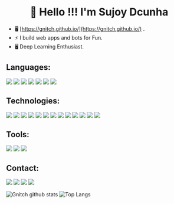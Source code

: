 <h1 align="center">👋 Hello !!! I'm Sujoy Dcunha </h1>

- 🖥️ [https://gnitch.github.io/](https://gnitch.github.io/) .
- ⚡ I build web apps and bots for Fun.
- 🖥️ Deep Learning Enthusiast.

## Languages:
![](https://img.shields.io/badge/python%20-%2314354C.svg?&style=flat&logo=python&logoColor=white)
![](https://img.shields.io/badge/java-%23ED8B00.svg?&style=flat&logo=java&logoColor=white)
![](https://img.shields.io/badge/c%20-%2300599C.svg?&style=flat&logo=c&logoColor=white)
![](https://img.shields.io/badge/php-%23777BB4.svg?&style=flat&logo=php&logoColor=white)
![](https://img.shields.io/badge/html5%20-%23E34F26.svg?&style=flat&logo=html5&logoColor=white)
![](https://img.shields.io/badge/css3%20-%231572B6.svg?&style=flat&logo=css3&logoColor=white)
![](https://img.shields.io/badge/javascript%20-%23323330.svg?&style=for-the-badge&logo=javascript&logoColor=%23F7DF1E)

## Technologies:
![](https://img.shields.io/badge/react%20-%2320232a.svg?&style=flat&logo=react&logoColor=%2361DAFB)
![](https://img.shields.io/badge/bootstrap%20-%23563D7C.svg?&style=flat&logo=bootstrap&logoColor=white)
![](https://img.shields.io/badge/django%20-%23092E20.svg?&style=flat&logo=django&logoColor=white)
![](https://img.shields.io/badge/SASS%20-hotpink.svg?&style=flat&logo=SASS&logoColor=white)
![](https://img.shields.io/badge/heroku%20-%23430098.svg?&style=flat&logo=heroku&logoColor=white)
![](https://img.shields.io/badge/Repl.it%20-%230D101E.svg?&style=flat&logo=Repl.it&logoColor=white)
![](https://img.shields.io/badge/mysql-%2300f.svg?&style=flat&logo=mysql&logoColor=white)
![](https://img.shields.io/badge/postgres-%23316192.svg?&style=flat&logo=postgresql&logoColor=white)
![](https://img.shields.io/badge/sqlite-%2307405e.svg?&style=flat&logo=sqlite&logoColor=white)
![](https://img.shields.io/badge/oracle%20-%23F00000.svg?&style=flat&logo=oracle&logoColor=white)
![](https://img.shields.io/badge/TensorFlow%20-%23FF6F00.svg?&style=flat&logo=TensorFlow&logoColor=white)
![](https://img.shields.io/badge/pandas%20-%23150458.svg?&style=flat&logo=pandas&logoColor=white)
![](https://img.shields.io/badge/numpy%20-%23013243.svg?&style=flat&logo=numpy&logoColor=white)

## Tools:
![](https://img.shields.io/badge/git%20-%23F05033.svg?&style=flat&logo=git&logoColor=white)
![](https://img.shields.io/badge/Ubuntu-E95420?style=flat&logo=ubuntu&logoColor=white)
![](https://img.shields.io/badge/Jupyter%20-%23F37626.svg?&style=flat&logo=Jupyter&logoColor=white)

## Contact:
[![](https://img.shields.io/badge/linkedin%20-%230077B5.svg?&style=flat&logo=linkedin&logoColor=white)](https://www.linkedin.com/in/sujoy-dcunha/)
[![](https://img.shields.io/badge/Gmail-D14836?style=flat&logo=gmail&logoColor=white)](https://mail.google.com/mail/u/0/?view=cm&fs=1&tf=1&to=sujoydcunha@gmail.com)
[![](https://img.shields.io/badge/-Hackerrank-2EC866?style=flat&logo=HackerRank&logoColor=white)](https://www.hackerrank.com/sujoydcunha)
[![](https://img.shields.io/badge/Kaggle-141321?style=flat&logoColor=blue)](https://www.kaggle.com/gnitch)


![Gnitch github stats](https://github-readme-stats.vercel.app/api?username=Gnitch&count_private=true&include_all_commits=true&show_icons=true&theme=radical)
![Top Langs](https://github-readme-stats.vercel.app/api/top-langs/?username=Gnitch&theme=tokyonight&langs_count=10&layout=compact)
